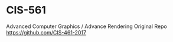# CIS-561
Advanced Computer Graphics / Advance Rendering
Original Repo https://github.com/CIS-461-2017
